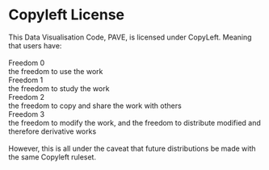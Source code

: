 # Copyleft License

This Data Visualisation Code, PAVE, is licensed under CopyLeft. Meaning that users have:
<br>
<br>Freedom 0
<br>the freedom to use the work
<br>Freedom 1
<br>the freedom to study the work
<br>Freedom 2
<br>the freedom to copy and share the work with others
<br>Freedom 3
<br>the freedom to modify the work, and the freedom to distribute modified and therefore derivative works
<br>
<br>However, this is all under the caveat that future distributions be made with the same Copyleft ruleset. 
